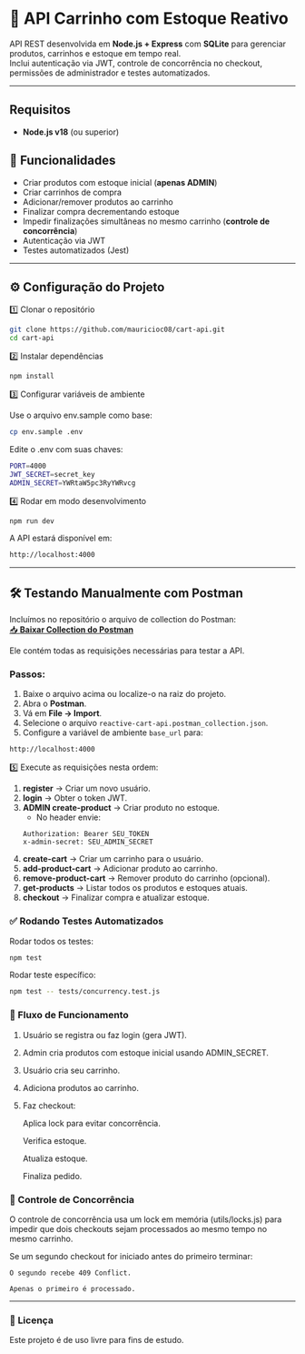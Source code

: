 # 🛒 API Carrinho com Estoque Reativo

API REST desenvolvida em **Node.js + Express** com **SQLite** para gerenciar produtos, carrinhos e estoque em tempo real.  
Inclui autenticação via JWT, controle de concorrência no checkout, permissões de administrador e testes automatizados.

---
## Requisitos
- **Node.js v18** (ou superior)

## 🚀 Funcionalidades

- Criar produtos com estoque inicial (**apenas ADMIN**)
- Criar carrinhos de compra
- Adicionar/remover produtos ao carrinho
- Finalizar compra decrementando estoque
- Impedir finalizações simultâneas no mesmo carrinho (**controle de concorrência**)
- Autenticação via JWT
- Testes automatizados (Jest)

---


## ⚙️ Configuração do Projeto


1️⃣ Clonar o repositório
```bash
git clone https://github.com/mauricioc08/cart-api.git
cd cart-api
```
2️⃣ Instalar dependências
```bash
npm install
```
3️⃣ Configurar variáveis de ambiente

Use o arquivo env.sample como base:
```bash
cp env.sample .env
```
Edite o .env com suas chaves:
```bash
PORT=4000
JWT_SECRET=secret_key
ADMIN_SECRET=YWRtaW5pc3RyYWRvcg
```
4️⃣ Rodar em modo desenvolvimento
```bash
npm run dev
```
A API estará disponível em:
```bash
http://localhost:4000
```
---

## 🛠 Testando Manualmente com Postman

Incluímos no repositório o arquivo de collection do Postman:  
[📥 **Baixar Collection do Postman**](./reactive-cart-api.postman_collection.json)

Ele contém todas as requisições necessárias para testar a API.

### Passos:

1. Baixe o arquivo acima ou localize-o na raiz do projeto.
2. Abra o **Postman**.
3. Vá em **File → Import**.
4. Selecione o arquivo `reactive-cart-api.postman_collection.json`.
5. Configure a variável de ambiente `base_url` para:

```bash
http://localhost:4000
```
5️⃣ Execute as requisições nesta ordem:
   1. **register** → Criar um novo usuário.
   2. **login** → Obter o token JWT.
   3. **ADMIN create-product** → Criar produto no estoque.  
      - No header envie:
      ```
      Authorization: Bearer SEU_TOKEN
      x-admin-secret: SEU_ADMIN_SECRET
      ```
   4. **create-cart** → Criar um carrinho para o usuário.
   5. **add-product-cart** → Adicionar produto ao carrinho.
   6. **remove-product-cart** → Remover produto do carrinho (opcional).
   7. **get-products** → Listar todos os produtos e estoques atuais.
   8. **checkout** → Finalizar compra e atualizar estoque.



### ✅ Rodando Testes Automatizados

Rodar todos os testes:
```bash
npm test
```
Rodar teste específico:
```bash
npm test -- tests/concurrency.test.js
```
### 🔄 Fluxo de Funcionamento

1. Usuário se registra ou faz login (gera JWT).

2. Admin cria produtos com estoque inicial usando ADMIN_SECRET.

3. Usuário cria seu carrinho.

4. Adiciona produtos ao carrinho.

5. Faz checkout:

    Aplica lock para evitar concorrência.

    Verifica estoque.

    Atualiza estoque.

    Finaliza pedido.



### 🔐 Controle de Concorrência

O controle de concorrência usa um lock em memória (utils/locks.js) para impedir que dois checkouts sejam processados ao mesmo tempo no mesmo carrinho.

Se um segundo checkout for iniciado antes do primeiro terminar:

    O segundo recebe 409 Conflict.

    Apenas o primeiro é processado.

---

### 📜 Licença

Este projeto é de uso livre para fins de estudo.

